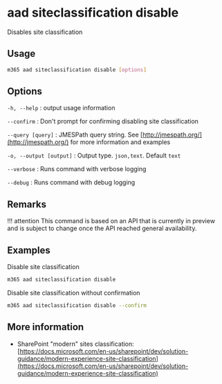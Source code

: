# aad siteclassification disable

Disables site classification

## Usage

```sh
m365 aad siteclassification disable [options]
```

## Options

`-h, --help`
: output usage information

`--confirm`
: Don't prompt for confirming disabling site classification

`--query [query]`
: JMESPath query string. See [http://jmespath.org/](http://jmespath.org/) for more information and examples

`-o, --output [output]`
: Output type. `json,text`. Default `text`

`--verbose`
: Runs command with verbose logging

`--debug`
: Runs command with debug logging

## Remarks

!!! attention
    This command is based on an API that is currently in preview and is subject to change once the API reached general availability.

## Examples

Disable site classification

```sh
m365 aad siteclassification disable
```

Disable site classification without confirmation

```sh
m365 aad siteclassification disable --confirm
```

## More information

- SharePoint "modern" sites classification: [https://docs.microsoft.com/en-us/sharepoint/dev/solution-guidance/modern-experience-site-classification](https://docs.microsoft.com/en-us/sharepoint/dev/solution-guidance/modern-experience-site-classification)